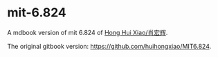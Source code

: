 # mit-6.824
A mdbook version of mit 6.824 of [Hong Hui Xiao/肖宏辉](https://github.com/huihongxiao/MIT6.824). 

The original gitbook version: <https://github.com/huihongxiao/MIT6.824>.
